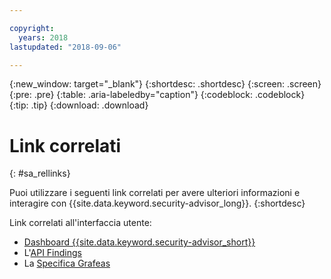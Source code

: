 ```yaml
---

copyright:
  years: 2018
lastupdated: "2018-09-06"

---
```


{:new_window: target="_blank"}
{:shortdesc: .shortdesc}
{:screen: .screen}
{:pre: .pre}
{:table: .aria-labeledby="caption"}
{:codeblock: .codeblock}
{:tip: .tip}
{:download: .download}

# Link correlati
{: #sa_rellinks}

Puoi utilizzare i seguenti link correlati per avere ulteriori informazioni e interagire con {{site.data.keyword.security-advisor_long}}.
{:shortdesc}

Link correlati all'interfaccia utente:
* [Dashboard {{site.data.keyword.security-advisor_short}}](https://console.bluemix.net/security-advisor/#/dashboard)
* L'[API Findings](https://console.bluemix.net/apidocs/security-advisor)
* La [Specifica Grafeas](https://grafeas.io/)
